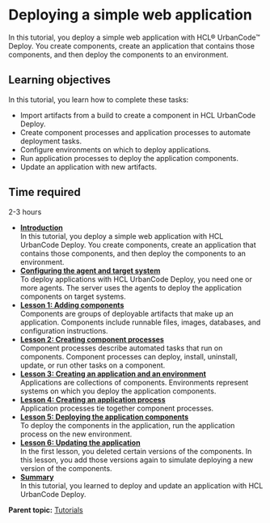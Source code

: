 # Deploying a simple web application

In this tutorial, you deploy a simple web application with HCL® UrbanCode™ Deploy. You create components, create an application that contains those components, and then deploy the components to an environment.

## Learning objectives

In this tutorial, you learn how to complete these tasks:

-   Import artifacts from a build to create a component in HCL UrbanCode Deploy.
-   Create component processes and application processes to automate deployment tasks.
-   Configure environments on which to deploy applications.
-   Run application processes to deploy the application components.
-   Update an application with new artifacts.

## Time required

2-3 hours

-   **[Introduction](../../com.udeploy.tutorial.doc/topics/webapp_intro.md)**  
In this tutorial, you deploy a simple web application with HCL UrbanCode Deploy. You create components, create an application that contains those components, and then deploy the components to an environment.
-   **[Configuring the agent and target system](../../com.udeploy.tutorial.doc/topics/webapp_configure_agent.md)**  
To deploy applications with HCL UrbanCode Deploy, you need one or more agents. The server uses the agents to deploy the application components on target systems.
-   **[Lesson 1: Adding components](../../com.udeploy.tutorial.doc/topics/webapp_components.md)**  
Components are groups of deployable artifacts that make up an application. Components include runnable files, images, databases, and configuration instructions.
-   **[Lesson 2: Creating component processes](../../com.udeploy.tutorial.doc/topics/webapp_component_processes.md)**  
Component processes describe automated tasks that run on components. Component processes can deploy, install, uninstall, update, or run other tasks on a component.
-   **[Lesson 3: Creating an application and an environment](../../com.udeploy.tutorial.doc/topics/webapp_application.md)**  
Applications are collections of components. Environments represent systems on which you deploy the application components.
-   **[Lesson 4: Creating an application process](../../com.udeploy.tutorial.doc/topics/webapp_application_process.md)**  
Application processes tie together component processes.
-   **[Lesson 5: Deploying the application components](../../com.udeploy.tutorial.doc/topics/webapp_deploy.md)**  
To deploy the components in the application, run the application process on the new environment.
-   **[Lesson 6: Updating the application](../../com.udeploy.tutorial.doc/topics/webapp_update.md)**  
In the first lesson, you deleted certain versions of the components. In this lesson, you add those versions again to simulate deploying a new version of the components.
-   **[Summary](../../com.udeploy.tutorial.doc/topics/webapp_summary.md)**  
In this tutorial, you learned to deploy and update an application with HCL UrbanCode Deploy.

**Parent topic:** [Tutorials](../../com.udeploy.doc/topics/c_node_tutorials.md)

